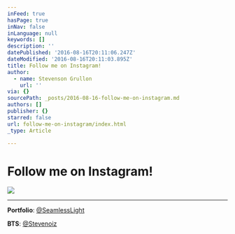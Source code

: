 ```yaml
---
inFeed: true
hasPage: true
inNav: false
inLanguage: null
keywords: []
description: ''
datePublished: '2016-08-16T20:11:06.247Z'
dateModified: '2016-08-16T20:11:03.895Z'
title: Follow me on Instagram!
author:
  - name: Stevenson Grullon
    url: ''
via: {}
sourcePath: _posts/2016-08-16-follow-me-on-instagram.md
authors: []
publisher: {}
starred: false
url: follow-me-on-instagram/index.html
_type: Article

---
```

# Follow me on Instagram!
![](https://the-grid-user-content.s3-us-west-2.amazonaws.com/97038886-142b-4bc6-a871-f99cddbbf519.png)

****

**Portfolio**: [@SeamlessLight][0]

**BTS**: [@Stevenoiz][1]

[0]: instagram.com/seamlesslight
[1]: instagram.com/stevenoiz/
